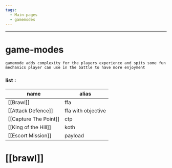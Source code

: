 ```yaml
---
tags:
  - Main-pages
  - gamemodes
---
```

---
# game-modes

```
gamemode adds complexity for the players experience and spits some fun mechanics player can use in the battle to have more enjoyment 
```
### list :

| name                  | alias              |
| --------------------- | ------------------ |
| [[Brawl]]             | ffa                |
| [[Attack Defence]]    | ffa with objective |
| [[Capture The Point]] | ctp                |
| [[King of the Hill]]  | koth               |
| [[Escort Mission]]    | payload            |

# [[brawl]]

